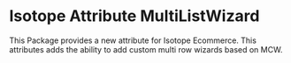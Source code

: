 # Isotope Attribute MultiListWizard

This Package provides a new attribute for Isotope Ecommerce. This attributes adds the ability to add custom multi row wizards based on MCW.